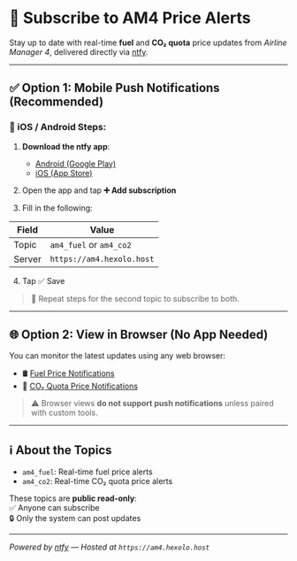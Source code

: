 # 📲 Subscribe to AM4 Price Alerts

Stay up to date with real-time **fuel** and **CO₂ quota** price updates from *Airline Manager 4*, delivered directly via [ntfy](https://ntfy.sh).

---

## ✅ Option 1: Mobile Push Notifications (Recommended)

### 📱 iOS / Android Steps:

1. **Download the ntfy app**:
   - [Android (Google Play)](https://play.google.com/store/apps/details?id=io.heckel.ntfy)
   - [iOS (App Store)](https://apps.apple.com/app/ntfy/id1625396347)

2. Open the app and tap **➕ Add subscription**

3. Fill in the following:

| Field      | Value                       |
|------------|-----------------------------|
| Topic      | `am4_fuel` or `am4_co2`     |
| Server     | `https://am4.hexolo.host`   |

4. Tap ✅ Save

> 🔁 Repeat steps for the second topic to subscribe to both.

---

## 🌐 Option 2: View in Browser (No App Needed)

You can monitor the latest updates using any web browser:

- 🛢️ [Fuel Price Notifications](https://am4.hexolo.host/am4_fuel)
- 🌿 [CO₂ Quota Price Notifications](https://am4.hexolo.host/am4_co2)

> ⚠️ Browser views **do not support push notifications** unless paired with custom tools.

---

## ℹ️ About the Topics

- `am4_fuel`: Real-time fuel price alerts
- `am4_co2`: Real-time CO₂ quota price alerts

These topics are **public read-only**:  
✅ Anyone can subscribe  
🔒 Only the system can post updates

---

_Powered by [ntfy](https://ntfy.sh) — Hosted at `https://am4.hexolo.host`_
